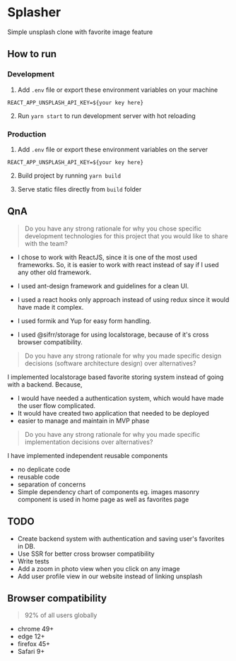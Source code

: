 # Splasher

Simple unsplash clone with favorite image feature

## How to run

### Development

1. Add `.env` file or export these environment variables on your machine

```
REACT_APP_UNSPLASH_API_KEY=${your key here}
```

2. Run `yarn start` to run development server with hot reloading

### Production

1. Add `.env` file or export these environment variables on the server

```
REACT_APP_UNSPLASH_API_KEY=${your key here}
```

2. Build project by running `yarn build`

3. Serve static files directly from `build` folder

## QnA

> Do you have any strong rationale for why you chose specific development technologies for
> this project that you would like to share with the team?

- I chose to work with ReactJS, since it is one of the most used frameworks. So, it is easier to work with react instead of say if I used any other old framework.

- I used ant-design framework and guidelines for a clean UI.

- I used a react hooks only approach instead of using redux since it would have made it complex.

- I used formik and Yup for easy form handling.

- I used @sifrr/storage for using localstorage, because of it's cross browser compatibility.

> Do you have any strong rationale for why you made specific design decisions (software
> architecture design) over alternatives?

I implemented localstorage based favorite storing system instead of going with a backend. Because,

- I would have needed a authentication system, which would have made the user flow complicated.
- It would have created two application that needed to be deployed
- easier to manage and maintain in MVP phase

> Do you have any strong rationale for why you made specific implementation decisions over
> alternatives?

I have implemented independent reusable components

- no deplicate code
- reusable code
- separation of concerns
- Simple dependency chart of components
  eg. images masonry component is used in home page as well as favorites page

## TODO

- Create backend system with authentication and saving user's favorites in DB.
- Use SSR for better cross browser compatibility
- Write tests
- Add a zoom in photo view when you click on any image
- Add user profile view in our website instead of linking unsplash

## Browser compatibility

> 92% of all users globally

- chrome 49+
- edge 12+
- firefox 45+
- Safari 9+
